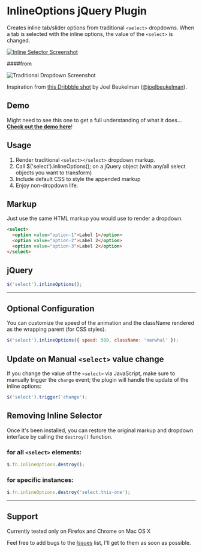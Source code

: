 # InlineOptions jQuery Plugin

Creates inline tab/slider options from traditional `<select>` dropdowns.  When a tab is selected with the inline options, the value of the `<select>` is changed.

[![Inline Selector Screenshot](http://f.cl.ly/items/2b0W3k2c1o0X3V262p32/Screen%20Shot%202011-11-13%20at%2010.22.43%20PM.png "Inline Selector Screenshot")](http://brianpartridge.com/lab/inline-selector/demo/)

####from

![Traditional Dropdown Screenshot](http://f.cl.ly/items/2Z1A3J1W1N1m0E2e272w/Screen%20Shot%202011-11-13%20at%2010.24.15%20PM.png "Traditional Dropdown Screenshot")

Inspiration from [this Dribbble shot](http://dribbble.com/shots/313794-AppStack-GUI "AppStack GUI") by Joel Beukelman ([@joelbeukelman](https://twitter.com/joelbeukelman "Joel Buekelman on Twitter")).

## Demo

Might need to see this one to get a full understanding of what it does... [**Check out the demo here**](http://brianpartridge.com/lab/inline-selector/demo/ "Inline Selector jQuery Plugin Demo")! 

## Usage

1. Render traditional `<select></select>` dropdown markup.
2. Call $('select').inlineOptions(); on a jQuery object (with any/all select objects you want to transform)
3. Include default CSS to style the appended markup
4. Enjoy non-dropdown life.

## Markup

Just use the same HTML markup you would use to render a dropdown.

``` html
<select>
  <option value="option-1">Label 1</option>
  <option value="option-2">Label 2</option>
  <option value="option-3">Label 2</option>
</select>
```

## jQuery

``` js
$('select').inlineOptions();
```

*****

## Optional Configuration

You can customize the speed of the animation and the className rendered as the wrapping parent (for CSS styles).

``` js
$('select').inlineOptions({ speed: 500, className: 'narwhal' });
```

## Update on Manual `<select>` value change

If you change the value of the `<select>` via JavaScript, make sure to manually trigger the `change` event; the plugin will handle the update of the inline options:

``` js
$('select').trigger('change');
```

## Removing Inline Selector

Once it's been installed, you can restore the original markup and dropdown interface by calling the `destroy()` function.

### for all `<select>` elements:

``` js
$.fn.inlineOptions.destroy();
```

### for specific instances:

``` js
$.fn.inlineOptions.destroy('select.this-one');
```

*****

## Support

Currently tested only on Firefox and Chrome on Mac OS X

Feel free to add bugs to the [Issues](https://github.com/bpartridge83/jQuery-inlineOptions-Plugin/issues) list, I'll get to them as soon as possible.